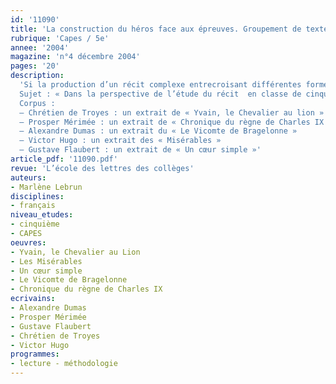 ```yaml
---
id: '11090'
title: 'La construction du héros face aux épreuves. Groupement de textes (séquence)'
rubrique: 'Capes / 5e'
annee: '2004'
magazine: 'n°4 décembre 2004'
pages: '20'
description: 
  'Si la production d’un récit complexe entrecroisant différentes formes de discours dont découlent en partie les modes de construction des personnages est un objectif à atteindre en fin de collège, le travail sur le récit complexe se fait dès le début du collège. La classe de cinquième permet d’aborder la description comme forme de discours, et plus particulièrement les relations riches et complexes qu’elle tisse avec le discours narratif. Le dialogue est aussi un objet d’étude de la classe. À travers les modes d’insertion de la description et du dialogue dans le récit et les différentes fonctions qu’ils y exercent, la perspective du personnage et plus précisément celle du héros est centrale et pertinente. Le compte rendu de l’épreuve de didactique au concours interne de professeur certifié proposé ici est tout à fait transposable pour un travail sur le récit complexe en classe de cinquième.
  Sujet : « Dans la perspective de l’étude du récit  en classe de cinquième, vous analyserez le corpus suivant. Vous en proposerez une exploitation didactique sous la forme d’un projet de séquence incluant une séance d’étude de la langue. »
  Corpus :
  – Chrétien de Troyes : un extrait de « Yvain, le Chevalier au lion »
  – Prosper Mérimée : un extrait de « Chronique du règne de Charles IX »
  – Alexandre Dumas : un extrait du « Le Vicomte de Bragelonne »
  – Victor Hugo : un extrait des « Misérables »
  – Gustave Flaubert : un extrait de « Un cœur simple »'
article_pdf: '11090.pdf'
revue: 'L’école des lettres des collèges'
auteurs:
- Marlène Lebrun
disciplines:
- français
niveau_etudes:
- cinquième
- CAPES
oeuvres:
- Yvain, le Chevalier au Lion
- Les Misérables
- Un cœur simple
- Le Vicomte de Bragelonne
- Chronique du règne de Charles IX
ecrivains:
- Alexandre Dumas
- Prosper Mérimée
- Gustave Flaubert
- Chrétien de Troyes
- Victor Hugo
programmes:
- lecture - méthodologie
---
```

